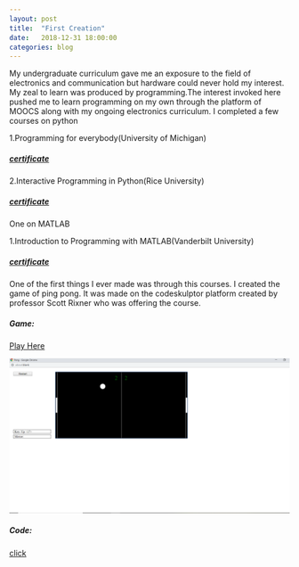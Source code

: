 ```yaml
---
layout: post
title:  "First Creation"
date:   2018-12-31 18:00:00
categories: blog
---
```

My undergraduate curriculum gave me an exposure to the field of electronics and communication but hardware could never hold my interest. My zeal to learn was produced by programming.The interest invoked here pushed me to learn programming on my own through the platform of MOOCS along with my ongoing electronics curriculum. I completed a few courses on python 

 1.Programming for everybody(University of Michigan)

##### [certificate][python1]

 2.Interactive Programming in Python(Rice University)

##### [certificate][python2]

One on MATLAB

1.Introduction to Programming with MATLAB(Vanderbilt University)

##### [certificate][matlab]
One of the first things I ever made was through this courses. I created the game of ping pong. It was made on the codeskulptor platform created by professor Scott Rixner who was offering the course. 


##### Game:
 
 [Play Here][game]
 
<div class ="honeycombpic">
<img src="https://github.com/parihardeepanshu/parihardeepanshu.github.io/blob/master/Pong.png?raw=true"/>
</div>

##### Code:

[click][checkin]

[python1]: https://www.coursera.org/account/accomplishments/certificate/7F4VTA8AJZ
[python2]: https://www.coursera.org/account/accomplishments/certificate/5TXPYNYVXA
[matlab]: https://www.coursera.org/account/accomplishments/certificate/9Y77AW8YER
[game]:http://www.codeskulptor.org/#user45_ZEp2Z6ZvwH_1.py
[checkin]:https://github.com/parihardeepanshu/Pong/blob/master/pong.py

